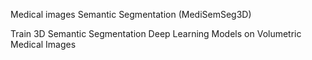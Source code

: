 Medical images Semantic Segmentation (MediSemSeg3D)

Train 3D Semantic Segmentation Deep Learning Models on Volumetric Medical Images
